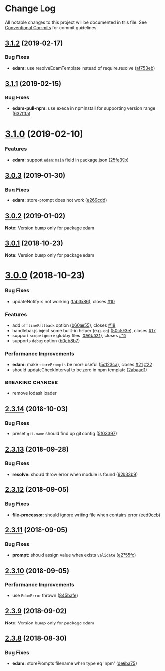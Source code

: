 # Change Log

All notable changes to this project will be documented in this file.
See [Conventional Commits](https://conventionalcommits.org) for commit guidelines.

<a name="3.1.2"></a>
## [3.1.2](https://github.com/imcuttle/edam/compare/v3.1.1...v3.1.2) (2019-02-17)


### Bug Fixes

* **edam:** use resolveEdamTemplate instead of require.resolve ([af753eb](https://github.com/imcuttle/edam/commit/af753eb))




<a name="3.1.1"></a>
## [3.1.1](https://github.com/imcuttle/edam/compare/v3.1.0...v3.1.1) (2019-02-15)


### Bug Fixes

* **edam-pull-npm:** use execa in npmInstall for supporting version range ([637fffa](https://github.com/imcuttle/edam/commit/637fffa))




<a name="3.1.0"></a>
# [3.1.0](https://github.com/imcuttle/edam/compare/v3.0.3...v3.1.0) (2019-02-10)


### Features

* **edam:** support `edam:main` field in package.json ([25fe39b](https://github.com/imcuttle/edam/commit/25fe39b))




<a name="3.0.3"></a>
## [3.0.3](https://github.com/imcuttle/edam/compare/v3.0.2...v3.0.3) (2019-01-30)


### Bug Fixes

* **edam:** store-prompt does not work ([e269cdd](https://github.com/imcuttle/edam/commit/e269cdd))




<a name="3.0.2"></a>
## [3.0.2](https://github.com/imcuttle/edam/compare/v3.0.1...v3.0.2) (2019-01-02)




**Note:** Version bump only for package edam

<a name="3.0.1"></a>
## [3.0.1](https://github.com/imcuttle/edam/compare/v3.0.0...v3.0.1) (2018-10-23)




**Note:** Version bump only for package edam

<a name="3.0.0"></a>
# [3.0.0](https://github.com/imcuttle/edam/compare/v2.3.14...v3.0.0) (2018-10-23)


### Bug Fixes

* updateNotify is not working ([fab3586](https://github.com/imcuttle/edam/commit/fab3586)), closes [#10](https://github.com/imcuttle/edam/issues/10)


### Features

* add `offlineFallback` option ([b60ae55](https://github.com/imcuttle/edam/commit/b60ae55)), closes [#18](https://github.com/imcuttle/edam/issues/18)
* handlebar.js inject some bulit-in helper (e.g. `eq`) ([50c593e](https://github.com/imcuttle/edam/commit/50c593e)), closes [#17](https://github.com/imcuttle/edam/issues/17)
* support `scope` `ignore` globby files ([096b521](https://github.com/imcuttle/edam/commit/096b521)), closes [#16](https://github.com/imcuttle/edam/issues/16)
* supports `debug` option ([b0cb8b7](https://github.com/imcuttle/edam/commit/b0cb8b7))


### Performance Improvements

* **edam:** make `storePrompts` be more useful ([5c123ca](https://github.com/imcuttle/edam/commit/5c123ca)), closes [#21](https://github.com/imcuttle/edam/issues/21) [#22](https://github.com/imcuttle/edam/issues/22)
* should updateCheckInterval to be zero in npm template ([2abaad1](https://github.com/imcuttle/edam/commit/2abaad1))


### BREAKING CHANGES

* remove lodash loader




<a name="2.3.14"></a>
## [2.3.14](https://github.com/imcuttle/edam/compare/v2.3.13...v2.3.14) (2018-10-03)


### Bug Fixes

* preset `git.name` should find up git config ([5f03397](https://github.com/imcuttle/edam/commit/5f03397))




<a name="2.3.13"></a>
## [2.3.13](https://github.com/imcuttle/edam/compare/v2.3.12...v2.3.13) (2018-09-28)


### Bug Fixes

* **resolve:** should throw error when module is found ([92b33b9](https://github.com/imcuttle/edam/commit/92b33b9))




<a name="2.3.12"></a>
## [2.3.12](https://github.com/imcuttle/edam/compare/v2.3.11...v2.3.12) (2018-09-05)


### Bug Fixes

* **file-processor:** should ignore writing file when contains error ([eed9ccb](https://github.com/imcuttle/edam/commit/eed9ccb))




<a name="2.3.11"></a>
## [2.3.11](https://github.com/imcuttle/edam/compare/v2.3.10...v2.3.11) (2018-09-05)


### Bug Fixes

* **prompt:** should assign value when exists `validate` ([e2755fc](https://github.com/imcuttle/edam/commit/e2755fc))




<a name="2.3.10"></a>
## [2.3.10](https://github.com/imcuttle/edam/compare/v2.3.9...v2.3.10) (2018-09-05)


### Performance Improvements

* use `EdamError` thrown ([845bafe](https://github.com/imcuttle/edam/commit/845bafe))




<a name="2.3.9"></a>
## [2.3.9](https://github.com/imcuttle/edam/compare/v2.3.8...v2.3.9) (2018-09-02)




**Note:** Version bump only for package edam

<a name="2.3.8"></a>
## [2.3.8](https://github.com/imcuttle/edam/compare/v2.3.7...v2.3.8) (2018-08-30)


### Bug Fixes

* **edam:** storePrompts filename when type eq 'npm' ([de6ba75](https://github.com/imcuttle/edam/commit/de6ba75))
